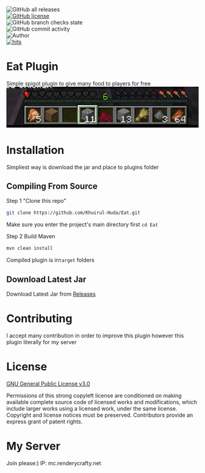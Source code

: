 ![GitHub all releases](https://img.shields.io/github/downloads/Khuirul-Huda/Eat/total?style=for-the-badge)<br>
[![GitHub license](https://img.shields.io/github/license/Khuirul-Huda/Eat?style=for-the-badge)](https://github.com/Khuirul-Huda/Eat/blob/main/LICENSE)<br>
![GitHub branch checks state](https://img.shields.io/github/checks-status/Khuirul-Huda/Eat/main?style=for-the-badge)<br>
![GitHub commit activity](https://img.shields.io/github/commit-activity/m/Khuirul-Huda/Eat?style=for-the-badge)<br>
![Author](https://img.shields.io/badge/AUTHOR-Khuirul%20Huda-green?style=for-the-badge)<br>
[![hits](https://hits.deltapapa.io/github/Khuirul-Huda/Eat.svg)](#)


# Eat Plugin

Simple spigot plugin to give many food to players for free
![Preview](https://raw.githubusercontent.com/Khuirul-Huda/Eat/main/.images/foodbar_screenshot.png)

# Installation
Simpliest way is download the jar and place to plugins folder
## Compiling From Source
Step 1 "Clone this repo"
```bash
git clone https://github.com/Khuirul-Huda/Eat.git
```
Make sure you enter the project's main directory first ```cd Eat```

Step 2 Build Maven
```bash
mvn clean install
```

Compiled plugin is in```target``` folders

## Download Latest Jar

Download Latest Jar from [Releases](https://github.com/Khuirul-Huda/Eat/releases)

# Contributing
I accept many contribution in order to improve this plugin however this plugin literally for my server

# License 
[GNU General Public License v3.0](https://github.com/Khuirul-Huda/Eat/blob/main/LICENSE)

Permissions of this strong copyleft license are conditioned on making available complete source code of licensed works and modifications, which include larger works using a licensed work, under the same license. Copyright and license notices must be preserved. Contributors provide an express grant of patent rights.

# My Server

Join please:)
IP: mc.renderycrafty.net
